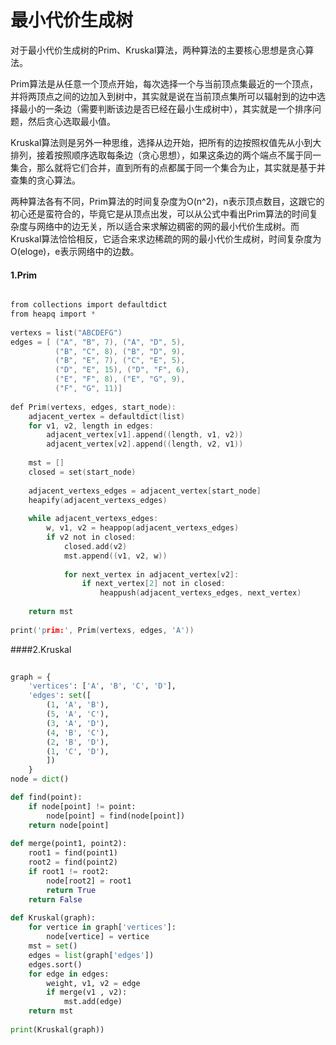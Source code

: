 # 最小代价生成树

对于最小代价生成树的Prim、Kruskal算法，两种算法的主要核心思想是贪心算法。

Prim算法是从任意一个顶点开始，每次选择一个与当前顶点集最近的一个顶点，并将两顶点之间的边加入到树中，其实就是说在当前顶点集所可以辐射到的边中选择最小的一条边（需要判断该边是否已经在最小生成树中），其实就是一个排序问题，然后贪心选取最小值。

Kruskal算法则是另外一种思维，选择从边开始，把所有的边按照权值先从小到大排列，接着按照顺序选取每条边（贪心思想），如果这条边的两个端点不属于同一集合，那么就将它们合并，直到所有的点都属于同一个集合为止，其实就是基于并查集的贪心算法。

两种算法各有不同，Prim算法的时间复杂度为O(n^2)，n表示顶点数目，这跟它的初心还是蛮符合的，毕竟它是从顶点出发，可以从公式中看出Prim算法的时间复杂度与网络中的边无关，所以适合来求解边稠密的网的最小代价生成树。而Kruskal算法恰恰相反，它适合来求边稀疏的网的最小代价生成树，时间复杂度为O(eloge)，e表示网络中的边数。

#### 1.Prim

```c

from collections import defaultdict
from heapq import *
 
vertexs = list("ABCDEFG")
edges = [ ("A", "B", 7), ("A", "D", 5),
          ("B", "C", 8), ("B", "D", 9), 
          ("B", "E", 7), ("C", "E", 5),
          ("D", "E", 15), ("D", "F", 6),
          ("E", "F", 8), ("E", "G", 9),
          ("F", "G", 11)]
          
def Prim(vertexs, edges, start_node):
    adjacent_vertex = defaultdict(list)
    for v1, v2, length in edges:
        adjacent_vertex[v1].append((length, v1, v2))
        adjacent_vertex[v2].append((length, v2, v1))
        
    mst = []
    closed = set(start_node)
    
    adjacent_vertexs_edges = adjacent_vertex[start_node]
    heapify(adjacent_vertexs_edges)
 
    while adjacent_vertexs_edges:
        w, v1, v2 = heappop(adjacent_vertexs_edges)
        if v2 not in closed:
            closed.add(v2)
            mst.append((v1, v2, w))
            
            for next_vertex in adjacent_vertex[v2]:
                if next_vertex[2] not in closed:
                    heappush(adjacent_vertexs_edges, next_vertex)
                    
    return mst
 
print('prim:', Prim(vertexs, edges, 'A'))
```



####2.Kruskal

```python
 
graph = {
    'vertices': ['A', 'B', 'C', 'D'],
    'edges': set([
        (1, 'A', 'B'),
        (5, 'A', 'C'),
        (3, 'A', 'D'),
        (4, 'B', 'C'),
        (2, 'B', 'D'),
        (1, 'C', 'D'),
        ])
    }
node = dict()

def find(point):
    if node[point] != point:
        node[point] = find(node[point])
    return node[point]
 
def merge(point1, point2):
    root1 = find(point1)
    root2 = find(point2)
    if root1 != root2:
        node[root2] = root1
        return True
    return False
                
def Kruskal(graph):
    for vertice in graph['vertices']:
        node[vertice] = vertice
    mst = set()
    edges = list(graph['edges'])
    edges.sort()
    for edge in edges:
        weight, v1, v2 = edge
        if merge(v1 , v2):
            mst.add(edge)
    return mst
 
print(Kruskal(graph))
```

